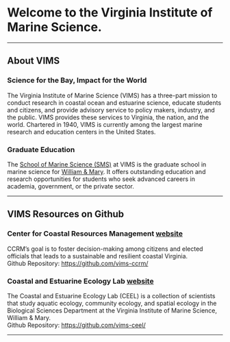 # Welcome to the Virginia Institute of Marine Science. 
<hr>

## About VIMS
### Science for the Bay, Impact for the World

The Virginia Institute of Marine Science (VIMS) has a three-part mission to conduct research in coastal ocean and estuarine science, educate students and citizens, and provide advisory service to policy makers, industry, and the public. VIMS provides these services to Virginia, the nation, and the world. Chartered in 1940, VIMS is currently among the largest marine research and education centers in the United States.

### Graduate Education
The [School of Marine Science (SMS)](https://vims.edu/education/graduate/index.php) at VIMS is the graduate school in marine science for [William & Mary](http://www.wm.edu/). It offers outstanding education and research opportunities for students who seek advanced careers in academia, government, or the private sector.
<hr>

## VIMS Resources on Github

### Center for Coastal Resources Management [website](https://www.vims.edu/ccrm)
CCRM’s goal is to foster decision-making among citizens and elected officials that leads to a sustainable and resilient coastal Virginia.<BR>
Github Repository: https://github.com/vims-ccrm/


### Coastal and Estuarine Ecology Lab [website](https://www.vims.edu/research/units/labgroups/ceel/)
The Coastal and Estuarine Ecology Lab (CEEL) is a collection of scientists that study aquatic ecology, community ecology, and spatial ecology in the Biological Sciences Department at the Virginia Institute of Marine Science, William & Mary. <BR>
Github Repository: https://github.com/vims-ceel/

<hr>


